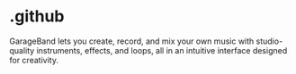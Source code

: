 # .github
GarageBand lets you create, record, and mix your own music with studio-quality instruments, effects, and loops, all in an intuitive interface designed for creativity.
